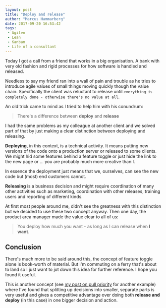```yaml
---
layout: post
title: "Deploy and release"
author: "Marcus Hammarberg"
date: 2017-09-20 16:53:42
tags:
 - Agilen
 - Lean
 - Kanban
 - Life of a consultant
---
```


Today I got a call from a friend that works in a big organisation. A bank with very old fashion and rigid processes for how software is handled and released. 

Needless to say my friend ran into a wall of pain and trouble as he tries to introduce agile values of small things moving quickly though the value chain. Specifically the client was reluctant to release until `everything is completely done - otherwise there's no value at all`.

An old trick came to mind as I tried to help him with his conundrum:

> There's a difference between **deploy** and **release**

<a name='more'></a>

I had the same problems as my colleague at another client and we solved part of that by just making a clear distinction between deploying and releasing. 

**Deploying**, in this context, is a technical activity. It means putting new versions of the code onto a production server or released to some clients. We might hid some features behind a feature toggle or just hide the link to the new page or … you are probably much more creative than I.  

In essence the deployment just means that we, ourselves, can see the new code but (most) end customers cannot. 

**Releasing** is a business decision and might require coordination of many other activities such as marketing, coordination with other releases, training users and reporting of different kinds. 

At first most people around me, didn't see the greatness with this distinction but we decided to use these two concept anyway. Then one day, the product area manager made the value clear to all of us:

> You deploy how much you want - as long as I can release when **I want**. 

## Conclusion

There's much more to be said around this, the concept of feature toggle alone is book-worth of material. But I'm commuting on a ferry that's about to land so I just want to jot down this idea for further reference. I hope you found it useful.

This is another concept (see [my post on pull priority](www.marcusoft.net/2017/08/from-push-to-pull-the-essence-of-lean.html) for another example) where I've found that splitting up decisions into smaller, separate parts is very useful and gives a competitive advantage over doing both **release and deploy** (in this case) in one bigger decision and action. 